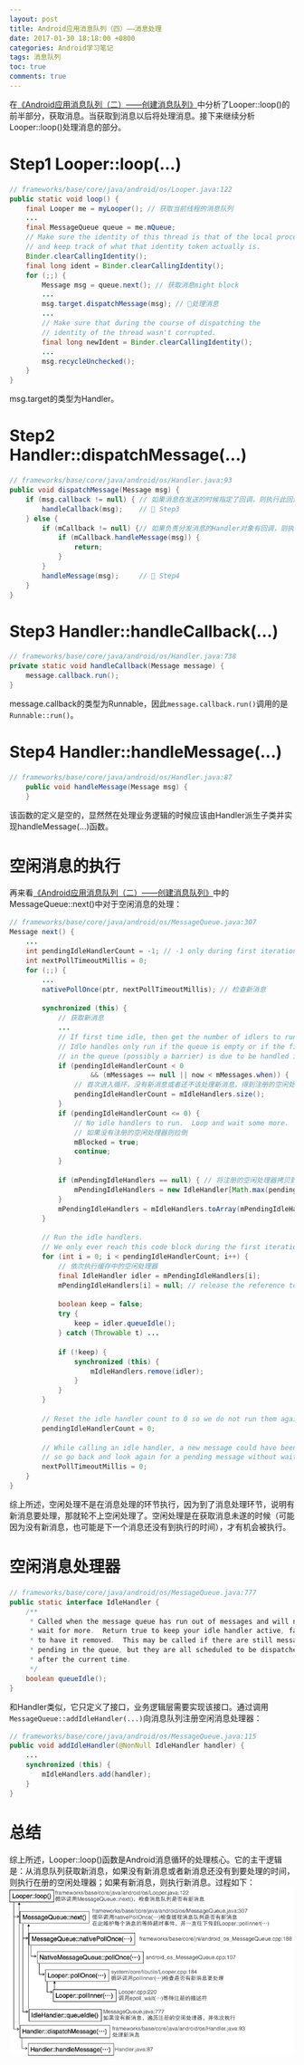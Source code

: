 ```yaml
---
layout: post
title: Android应用消息队列（四）——消息处理
date: 2017-01-30 18:18:00 +0800
categories: Android学习笔记
tags: 消息队列
toc: true
comments: true
---
```

在[《Android应用消息队列（二）——创建消息队列》](http://palanceli.com/2017/01/30/2017/0130MessageQueue2/#Step1-Looper-loop)中分析了Looper::loop()的前半部分，获取消息。当获取到消息以后将处理消息。接下来继续分析Looper::loop()处理消息的部分。<!-- more -->
# Step1 Looper::loop(...)
``` java
// frameworks/base/core/java/android/os/Looper.java:122
public static void loop() {
    final Looper me = myLooper(); // 获取当前线程的消息队列
    ...
    final MessageQueue queue = me.mQueue;
    // Make sure the identity of this thread is that of the local process,
    // and keep track of what that identity token actually is.
    Binder.clearCallingIdentity();
    final long ident = Binder.clearCallingIdentity();
    for (;;) {
        Message msg = queue.next(); // 获取消息might block
        ...
        msg.target.dispatchMessage(msg); // 🏁处理消息
        ...
        // Make sure that during the course of dispatching the
        // identity of the thread wasn't corrupted.
        final long newIdent = Binder.clearCallingIdentity();
        ...
        msg.recycleUnchecked();
    }
}
```
msg.target的类型为Handler。
# Step2 Handler::dispatchMessage(...)
``` java
// frameworks/base/core/java/android/os/Handler.java:93
public void dispatchMessage(Message msg) {
    if (msg.callback != null) { // 如果消息在发送的时候指定了回调，则执行此回调
        handleCallback(msg);    // 🏁 Step3
    } else {
        if (mCallback != null) {// 如果负责分发消息的Handler对象有回调，则执行此回调
            if (mCallback.handleMessage(msg)) {
                return;
            }
        }
        handleMessage(msg);     // 🏁 Step4
    }
}
```
# Step3 Handler::handleCallback(...)
``` java
// frameworks/base/core/java/android/os/Handler.java:738
private static void handleCallback(Message message) {
    message.callback.run();
}
```
message.callback的类型为Runnable，因此`message.callback.run()`调用的是`Runnable::run()`。
# Step4 Handler::handleMessage(...)
``` java
// frameworks/base/core/java/android/os/Handler.java:87
    public void handleMessage(Message msg) {
    }
```
该函数的定义是空的，显然然在处理业务逻辑的时候应该由Handler派生子类并实现handleMessage(...)函数。
# 空闲消息的执行
再来看[《Android应用消息队列（二）——创建消息队列》](http://localhost:4000/2017/01/30/2017/0130MessageQueue2/#Step2-MessageQueue-next)中的MessageQueue::next()中对于空闲消息的处理：
``` java
// frameworks/base/core/java/android/os/MessageQueue.java:307
Message next() {
    ...
    int pendingIdleHandlerCount = -1; // -1 only during first iteration
    int nextPollTimeoutMillis = 0;
    for (;;) {
        ...
        nativePollOnce(ptr, nextPollTimeoutMillis); // 检查新消息

        synchronized (this) {
            // 获取新消息
            ...
            // If first time idle, then get the number of idlers to run.
            // Idle handles only run if the queue is empty or if the first message
            // in the queue (possibly a barrier) is due to be handled in the future.
            if (pendingIdleHandlerCount < 0
                    && (mMessages == null || now < mMessages.when)) {
                // 首次进入循环，没有新消息或者还不该处理新消息，得到注册的空闲处理器个数
                pendingIdleHandlerCount = mIdleHandlers.size();
            }
            if (pendingIdleHandlerCount <= 0) { 
                // No idle handlers to run.  Loop and wait some more.
                // 如果没有注册的空闲处理器则拉倒
                mBlocked = true;
                continue;
            }

            if (mPendingIdleHandlers == null) { // 将注册的空闲处理器拷贝到缓存中
                mPendingIdleHandlers = new IdleHandler[Math.max(pendingIdleHandlerCount, 4)];
            }
            mPendingIdleHandlers = mIdleHandlers.toArray(mPendingIdleHandlers);
        }

        // Run the idle handlers.
        // We only ever reach this code block during the first iteration.
        for (int i = 0; i < pendingIdleHandlerCount; i++) {
            // 依次执行缓存中的空闲处理器
            final IdleHandler idler = mPendingIdleHandlers[i];
            mPendingIdleHandlers[i] = null; // release the reference to the handler

            boolean keep = false;
            try {
                keep = idler.queueIdle();
            } catch (Throwable t) ...

            if (!keep) {
                synchronized (this) {
                    mIdleHandlers.remove(idler);
                }
            }
        }

        // Reset the idle handler count to 0 so we do not run them again.
        pendingIdleHandlerCount = 0;

        // While calling an idle handler, a new message could have been delivered
        // so go back and look again for a pending message without waiting.
        nextPollTimeoutMillis = 0;
    }
}
```
综上所述，空闲处理不是在消息处理的环节执行，因为到了消息处理环节，说明有新消息要处理，那就轮不上空闲处理了。空闲处理是在获取消息未遂的时候（可能因为没有新消息，也可能是下一个消息还没有到执行的时间），才有机会被执行。
# 空闲消息处理器 
``` java
// frameworks/base/core/java/android/os/MessageQueue.java:777
public static interface IdleHandler {
    /**
     * Called when the message queue has run out of messages and will now
     * wait for more.  Return true to keep your idle handler active, false
     * to have it removed.  This may be called if there are still messages
     * pending in the queue, but they are all scheduled to be dispatched
     * after the current time.
     */
    boolean queueIdle();
}
```
和Handler类似，它只定义了接口，业务逻辑层需要实现该接口。通过调用`MessageQueue::addIdleHandler(...)`向消息队列注册空闲消息处理器：
``` java
// frameworks/base/core/java/android/os/MessageQueue.java:115
public void addIdleHandler(@NonNull IdleHandler handler) {
    ...
    synchronized (this) {
        mIdleHandlers.add(handler);
    }
}
```
# 总结
综上所述，Looper::loop()函数是Android消息循环的处理核心。它的主干逻辑是：从消息队列获取新消息，如果没有新消息或者新消息还没有到要处理的时间，则执行在册的空闲处理器；如果有新消息，则执行新消息。过程如下：
![消息处理调用过程](0130MessageQueue4/img1.png)